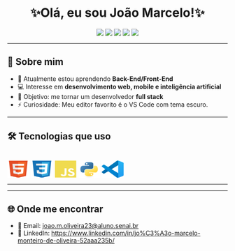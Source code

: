 <h1 align="center">  ✨Olá, eu sou João Marcelo!✨</h1>

<p align="center">
  <img src="https://img.shields.io/badge/Dev-Front--end-red?style=for-the-badge"/>
  <img src="https://img.shields.io/badge/Dev-Back--end-black?style=for-the-badge"/>
  <img src="https://img.shields.io/badge/Code-JavaScript-yellow?style=for-the-badge"/>
  <img src="https://img.shields.io/badge/Code-CSS-blue?style=for-the-badge"/>
  <img src="https://img.shields.io/badge/Code-Python-orange?style=for-the-badge"/>
</p>

---

## 🚀 Sobre mim
- 🌱 Atualmente estou aprendendo **Back-End/Front-End**  
- 💻 Interesse em **desenvolvimento web, mobile e inteligência artificial**  
- 🎯 Objetivo: me tornar um desenvolvedor **full stack**  
- ⚡ Curiosidade: Meu editor favorito é o VS Code com tema escuro. 

---

## 🛠️ Tecnologias que uso
<div style="display: inline_block"><br>
  <img align="center" alt="HTML" height="40" width="50" src="https://raw.githubusercontent.com/devicons/devicon/master/icons/html5/html5-original.svg">
  <img align="center" alt="CSS" height="40" width="50" src="https://raw.githubusercontent.com/devicons/devicon/master/icons/css3/css3-original.svg">
  <img align="center" alt="JS" height="40" width="50" src="https://raw.githubusercontent.com/devicons/devicon/master/icons/javascript/javascript-plain.svg">
  <img align="center" alt="Python" height="40" width="50" src="https://raw.githubusercontent.com/devicons/devicon/master/icons/python/python-original.svg">
  <img align="center" alt="VSCode" height="40" width="50" src="https://raw.githubusercontent.com/devicons/devicon/master/icons/vscode/vscode-original.svg">
</div>

---




---

## 🌐 Onde me encontrar
- 📧 Email: joao.m.oliveira23@aluno.senai.br
- 💼 LinkedIn: https://www.linkedin.com/in/jo%C3%A3o-marcelo-monteiro-de-oliveira-52aaa235b/
